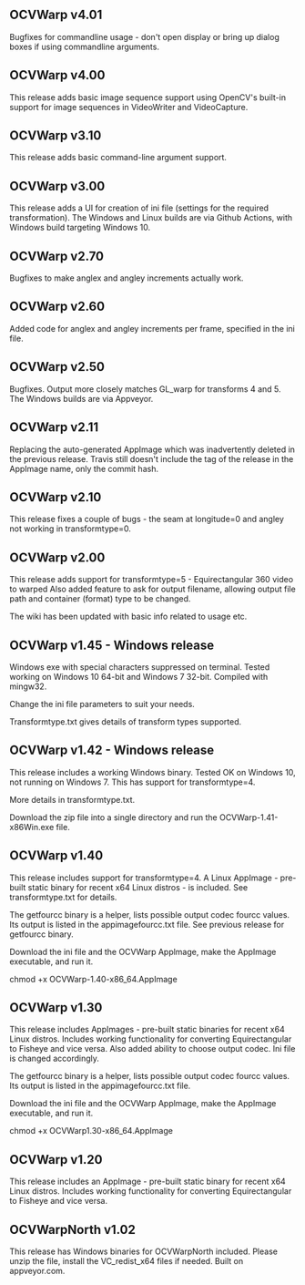 OCVWarp v4.01
-----------------
Bugfixes for commandline usage - don't open display or bring up dialog boxes if using commandline arguments.

OCVWarp v4.00
-----------------
This release adds basic image sequence support using OpenCV's built-in support for image sequences in VideoWriter and VideoCapture.

OCVWarp v3.10
-----------------
This release adds basic command-line argument support.

OCVWarp v3.00
-----------------
This release adds a UI for creation of ini file (settings for the required transformation). The Windows and Linux builds are via Github Actions, with Windows build targeting Windows 10.

OCVWarp v2.70
-----------------
Bugfixes to make anglex and angley increments actually work.

OCVWarp v2.60
-----------------
Added code for anglex and angley increments per frame, specified in the ini file.


OCVWarp v2.50
-----------------
Bugfixes. Output more closely matches GL_warp for transforms 4 and 5. The Windows builds are via Appveyor.


 OCVWarp v2.11
-----------------
Replacing the auto-generated AppImage which was inadvertently deleted in the previous release. Travis still doesn't include the tag of the release in the AppImage name, only the commit hash.


 OCVWarp v2.10
-----------------
This release fixes a couple of bugs - the seam at longitude=0 and angley not working in transformtype=0.

 
 OCVWarp v2.00
-----------------
This release adds support for transformtype=5 - Equirectangular 360 video to warped
Also added feature to ask for output filename, allowing output file path and container (format) type to be changed.

The wiki has been updated with basic info related to usage etc.

 OCVWarp v1.45 - Windows release
 -------------------------------

Windows exe with special characters suppressed on terminal. Tested working on Windows 10 64-bit and Windows 7 32-bit. Compiled with mingw32.

Change the ini file parameters to suit your needs.

Transformtype.txt gives details of transform types supported.

 OCVWarp v1.42 - Windows release
--------------------------------

This release includes a working Windows binary. Tested OK on Windows 10, not running on Windows 7. This has support for transformtype=4.

More details in transformtype.txt.

Download the zip file into a single directory and run the OCVWarp-1.41-x86Win.exe file.


 OCVWarp v1.40
------------------

This release includes support for transformtype=4. A Linux AppImage - pre-built static binary for recent x64 Linux distros - is included. See transformtype.txt for details.

The getfourcc binary is a helper, lists possible output codec fourcc values. Its output is listed in the appimagefourcc.txt file. See previous release for getfourcc binary.

Download the ini file and the OCVWarp Applmage, make the AppImage executable, and run it.

chmod +x OCVWarp-1.40-x86_64.AppImage


 OCVWarp v1.30
---------------

This release includes AppImages - pre-built static binaries for recent x64 Linux distros. Includes working functionality for converting Equirectangular to Fisheye and vice versa. Also added ability to choose output codec. Ini file is changed accordingly.

The getfourcc binary is a helper, lists possible output codec fourcc values. Its output is listed in the appimagefourcc.txt file.

Download the ini file and the OCVWarp Applmage, make the AppImage executable, and run it.

chmod +x OCVWarp1.30-x86_64.AppImage

 OCVWarp v1.20
----------------

This release includes an AppImage - pre-built static binary for recent x64 Linux distros. Includes working functionality for converting Equirectangular to Fisheye and vice versa.

 OCVWarpNorth v1.02
----------------------

This release has Windows binaries for OCVWarpNorth included. Please unzip the file, install the VC_redist_x64 files if needed. Built on appveyor.com.
